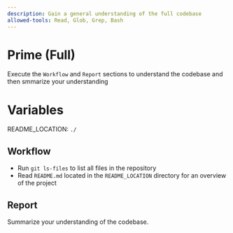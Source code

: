 ```yaml
---
description: Gain a general understanding of the full codebase
allowed-tools: Read, Glob, Grep, Bash
---
```


# Prime (Full)

Execute the `Workflow` and `Report` sections to understand the codebase and then smmarize your understanding

# Variables

README_LOCATION: `./`

## Workflow

- Run `git ls-files` to list all files in the repository
- Read `README.md` located in the `README_LOCATION` directory for an overview of the project

## Report

Summarize your understanding of the codebase.